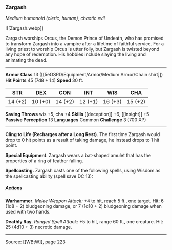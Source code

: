 ### Zargash
_Medium humanoid (cleric, human), chaotic evil_

![[Zargash.webp]]

Zargash worships Orcus, the Demon Prince of Undeath, who has promised to transform Zargash into a vampire after a lifetime of faithful service. For a living priest to worship Orcus is utter folly, but Zargash is twisted beyond any hope of redemption. His hobbies include slaying the living and animating the dead.




---

**Armor Class** 13 ([[5eOSRD/Equipment/Armor/Medium Armor/Chain shirt]])
**Hit Points** 45 (7d8 + 14)
**Speed** 30 ft.

| STR     | DEX     | CON     | INT     | WIS     | CHA     |
|---------|---------|---------|---------|---------|---------|
| 14 (+2) | 10 (+0) | 14 (+2) | 12 (+1) | 16 (+3) | 15 (+2) |

**Saving Throws** wis +5, cha +4
**Skills** [[deception]] +6, [[insight]] +5
**Passive Perception** 13
**Languages** Common
**Challenge** 3 (700 XP)

---

**Cling to Life (Recharges after a Long Rest)**. The first time Zargash would drop to 0 hit points as a result of taking damage, he instead drops to 1 hit point.

**Special Equipment**. Zargash wears a bat-shaped amulet that has the properties of a ring of feather falling.

**Spellcasting.** Zargash casts one of the following spells, using Wisdom as the spellcasting ability (spell save DC 13):

##### Actions
**Warhammer**. _Melee Weapon Attack:_ +4 to hit, reach 5 ft., one target. Hit: 6 (1d8 + 2) bludgeoning damage, or 7 (1d10 + 2) bludgeoning damage when used with two hands.

**Deathly Ray**. _Ranged Spell Attack:_ +5 to hit, range 60 ft., one creature. Hit: 25 (4d10 + 3) necrotic damage.


---

Source: [[WBtW]], page 223
